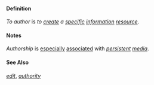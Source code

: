 #### Definition

*To author* is *to [create](https://github.com/gcassel/Modular-Organization-Terminology/blob/master/terms/create.md) a [specific](https://github.com/gcassel/Modular-Organization-Terminology/blob/master/terms/specific.md) [information](https://github.com/gcassel/Modular-Organization-Terminology/blob/master/terms/information.md) [resource](https://github.com/gcassel/Modular-Organization-Terminology/blob/master/terms/resource.md)*.
		
#### Notes

*Authorship* is [especially](https://github.com/gcassel/Modular-Organization-Terminology/blob/master/terms/specialize.md) [associated](https://github.com/gcassel/Modular-Organizing-Terminology/blob/master/terms/associate.md) with *[persistent](https://github.com/gcassel/Modular-Organization-Terminology/blob/master/terms/persist.md) [media](https://github.com/gcassel/Modular-Organization-Terminology/blob/master/terms/media.md)*.  
		
#### See Also

*[edit](https://github.com/gcassel/Modular-Organization-Terminology/blob/master/terms/edit.md)*, *[authority](https://github.com/gcassel/Modular-Organization-Terminology/blob/master/terms/authority.md)*
